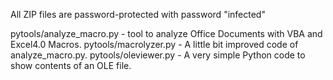 
All ZIP files are password-protected with password "infected"

pytools/analyze_macro.py - tool to analyze Office Documents with VBA and Excel4.0 Macros.
pytools/macrolyzer.py - A little bit improved code of analyze_macro.py.
pytools/oleviewer.py - A very simple Python code to show contents of an OLE file.
